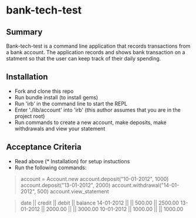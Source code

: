 # bank-tech-test

## Summary
Bank-tech-test is a command line application that records transactions from a bank
account.  The application records and shows bank transaction on a statment so that
the user can keep track of their daily spending.  

## Installation
- Fork and clone this repo
- Run bundle install (to install gems)
- Run 'irb' in the command line to start the REPL
- Enter './lib/account' into 'irb' (this author assumes that you are in the
  project root)
- Run commands to create a new account, make deposits, make withdrawals and view your   statement

## Acceptance Criteria
- Read above (* Installation) for setup instuctions
- Run the following commands:
> account = Account.new
>  account.deposit("10-01-2012", 1000)
>  account.deposit("13-01-2012", 2000)
>  account.withdrawal("14-01-2012", 500)
>  account.view_statement

> date || credit || debit || balance
> 14-01-2012 ||  || 500.00 || 2500.00
> 13-01-2012 || 2000.00 ||  || 3000.00
> 10-01-2012 || 1000.00 ||  || 1000.00
